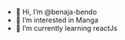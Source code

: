 - 👋 Hi, I’m @benaja-bendo
- 👀 I’m interested in Manga
- 🌱 I’m currently learning reactJs


<!---
benaja-bendo/benaja-bendo is a ✨ special ✨ repository because its `README.md` (this file) appears on your GitHub profile.
You can click the Preview link to take a look at your changes.
--->
